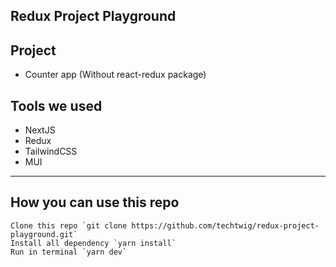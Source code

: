 ## Redux Project Playground


## Project

- Counter app (Without react-redux package)


## Tools we used
- NextJS
- Redux
- TailwindCSS
- MUI

---
## How you can use this repo
    Clone this repo `git clone https://github.com/techtwig/redux-project-playground.git`
    Install all dependency `yarn install`
    Run in terminal `yarn dev`
